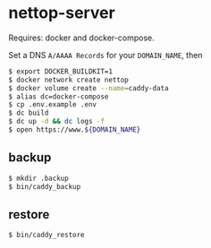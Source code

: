 # nettop-server

Requires: docker and docker-compose.

Set a DNS `A/AAAA Records` for your `DOMAIN_NAME`, then

```bash
$ export DOCKER_BUILDKIT=1
$ docker network create nettop
$ docker volume create --name=caddy-data
$ alias dc=docker-compose
$ cp .env.example .env
$ dc build
$ dc up -d && dc logs -f
$ open https://www.${DOMAIN_NAME}
```

## backup

```bash
$ mkdir .backup
$ bin/caddy_backup
```

## restore

```bash
$ bin/caddy_restore
```
